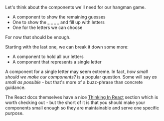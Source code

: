
Let's think about the components we'll need for our hangman game.

  

-   A component to show the remaining guesses
-   One to show the _ _ _ _ and fill up with letters
-   One for the letters we can choose

  

For now that should be enough.

  

Starting with the last one, we can break it down some more:

  

-   A component to hold all our letters
-   A component that represents a single letter

  

A component for a single letter may seem extreme. In fact, _how small should we make our components?_ is a popular question. Some will say _as small as possible_ - but that's more of a buzz-phrase than concrete guidance.

  

The React docs themselves have a nice [Thinking In React](https://reactjs.org/docs/thinking-in-react.html) section which is worth checking out - but the short of it is that you should make your components small enough so they are maintainable and serve one specific purpose.
